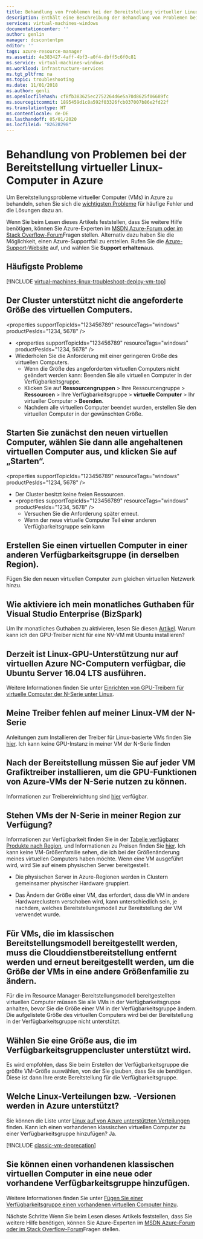 ```yaml
---
title: Behandlung von Problemen bei der Bereitstellung virtueller Linux-Computer in Azure | Microsoft-Dokumentation
description: Enthält eine Beschreibung der Behandlung von Problemen bei der Bereitstellung virtueller Linux-Computer mit dem Azure Resource Manager-Bereitstellungsmodell.
services: virtual-machines-windows
documentationcenter: ''
author: genlin
manager: dcscontentpm
editor: ''
tags: azure-resource-manager
ms.assetid: 4e383427-4aff-4bf3-a0f4-dbff5c6f0c81
ms.service: virtual-machines-windows
ms.workload: infrastructure-services
ms.tgt_pltfrm: na
ms.topic: troubleshooting
ms.date: 11/01/2018
ms.author: genli
ms.openlocfilehash: cf8fb383625ec2752264d6e5a70d8625f06689fc
ms.sourcegitcommit: 1895459d1c8a592f03326fcb037007b86e2fd22f
ms.translationtype: HT
ms.contentlocale: de-DE
ms.lasthandoff: 05/01/2020
ms.locfileid: "82628298"
---
```

# <a name="troubleshoot-deploying-linux-virtual-machine-issues-in-azure"></a>Behandlung von Problemen bei der Bereitstellung virtueller Linux-Computer in Azure

Um Bereitstellungsprobleme virtueller Computer (VMs) in Azure zu behandeln, sehen Sie sich die [wichtigsten Probleme](#top-issues) für häufige Fehler und die Lösungen dazu an.

Wenn Sie beim Lesen dieses Artikels feststellen, dass Sie weitere Hilfe benötigen, können Sie Azure-Experten im [MSDN Azure-Forum oder im Stack Overflow-Forum](https://azure.microsoft.com/support/forums/)Fragen stellen. Alternativ dazu haben Sie die Möglichkeit, einen Azure-Supportfall zu erstellen. Rufen Sie die [Azure-Support-Website](https://azure.microsoft.com/support/options/) auf, und wählen Sie **Support erhalten**aus.

## <a name="top-issues"></a>Häufigste Probleme
[!INCLUDE [virtual-machines-linux-troubleshoot-deploy-vm-top](../../../includes/virtual-machines-linux-troubleshoot-deploy-vm-top.md)]

## <a name="the-cluster-cannot-support-the-requested-vm-size"></a>Der Cluster unterstützt nicht die angeforderte Größe des virtuellen Computers.
\<properties
supportTopicIds="123456789"
resourceTags="windows"
productPesIds="1234, 5678"
/>
- \<properties supportTopicIds="123456789" resourceTags="windows" productPesIds="1234, 5678" />
- Wiederholen Sie die Anforderung mit einer geringeren Größe des virtuellen Computers.
    - Wenn die Größe des angeforderten virtuellen Computers nicht geändert werden kann: Beenden Sie alle virtuellen Computer in der Verfügbarkeitsgruppe.
    - Klicken Sie auf **Ressourcengruppen** > Ihre Ressourcengruppe > **Ressourcen** > Ihre Verfügbarkeitsgruppe > **virtuelle Computer** > Ihr virtueller Computer > **Beenden**.
    - Nachdem alle virtuellen Computer beendet wurden, erstellen Sie den virtuellen Computer in der gewünschten Größe.


## <a name="the-cluster-does-not-have-free-resources"></a>Starten Sie zunächst den neuen virtuellen Computer, wählen Sie dann alle angehaltenen virtuellen Computer aus, und klicken Sie auf „Starten“.
\<properties
supportTopicIds="123456789"
resourceTags="windows"
productPesIds="1234, 5678"
/>
- Der Cluster besitzt keine freien Ressourcen.
- \<properties supportTopicIds="123456789" resourceTags="windows" productPesIds="1234, 5678" />
    - Versuchen Sie die Anforderung später erneut.
    - Wenn der neue virtuelle Computer Teil einer anderen Verfügbarkeitsgruppe sein kann

## <a name="how-do-i-activate-my-monthly-credit-for-visual-studio-enterprise-bizspark"></a>Erstellen Sie einen virtuellen Computer in einer anderen Verfügbarkeitsgruppe (in derselben Region).

Fügen Sie den neuen virtuellen Computer zum gleichen virtuellen Netzwerk hinzu.

## <a name="why-can-i-not-install-the-gpu-driver-for-an-ubuntu-nv-vm"></a>Wie aktiviere ich mein monatliches Guthaben für Visual Studio Enterprise (BizSpark)

Um Ihr monatliches Guthaben zu aktivieren, lesen Sie diesen [Artikel](https://azure.microsoft.com/offers/ms-azr-0064p/). Warum kann ich den GPU-Treiber nicht für eine NV-VM mit Ubuntu installieren?

## <a name="my-drivers-are-missing-for-my-linux-n-series-vm"></a>Derzeit ist Linux-GPU-Unterstützung nur auf virtuellen Azure NC-Computern verfügbar, die Ubuntu Server 16.04 LTS ausführen.

Weitere Informationen finden Sie unter [Einrichten von GPU-Treibern für virtuelle Computer der N-Serie unter Linux](../linux/n-series-driver-setup.md).

## <a name="i-cant-find-a-gpu-instance-within-my-n-series-vm"></a>Meine Treiber fehlen auf meiner Linux-VM der N-Serie

Anleitungen zum Installieren der Treiber für Linux-basierte VMs finden Sie [hier](../sizes-gpu.md#supported-operating-systems-and-drivers). Ich kann keine GPU-Instanz in meiner VM der N-Serie finden

## <a name="are-n-series-vms-available-in-my-region"></a>Nach der Bereitstellung müssen Sie auf jeder VM Grafiktreiber installieren, um die GPU-Funktionen von Azure-VMs der N-Serie nutzen zu können.

Informationen zur Treibereinrichtung sind [hier](../sizes-gpu.md#supported-operating-systems-and-drivers) verfügbar.

## <a name="i-am-not-able-to-see-vm-size-family-that-i-want-when-resizing-my-vm"></a>Stehen VMs der N-Serie in meiner Region zur Verfügung?

Informationen zur Verfügbarkeit finden Sie in der [Tabelle verfügbarer Produkte nach Region](https://azure.microsoft.com/regions/services), und Informationen zu Preisen finden Sie [hier](https://azure.microsoft.com/pricing/details/virtual-machines/series/#n-series). Ich kann keine VM-Größenfamilie sehen, die ich bei der Größenänderung meines virtuellen Computers haben möchte. Wenn eine VM ausgeführt wird, wird Sie auf einem physischen Server bereitgestellt.

- Die physischen Server in Azure-Regionen werden in Clustern gemeinsamer physischer Hardware gruppiert.

- Das Ändern der Größe einer VM, das erfordert, dass die VM in andere Hardwareclustern verschoben wird, kann unterschiedlich sein, je nachdem, welches Bereitstellungsmodell zur Bereitstellung der VM verwendet wurde.

## <a name="the-listed-vm-size-is-not-supported-while-deploying-in-availability-set"></a>Für VMs, die im klassischen Bereitstellungsmodell bereitgestellt werden, muss die Clouddienstbereitstellung entfernt werden und erneut bereitgestellt werden, um die Größe der VMs in eine andere Größenfamilie zu ändern.

Für die im Resource Manager-Bereitstellungsmodell bereitgestellten virtuellen Computer müssen Sie alle VMs in der Verfügbarkeitsgruppe anhalten, bevor Sie die Größe einer VM in der Verfügbarkeitsgruppe ändern. Die aufgelistete Größe des virtuellen Computers wird bei der Bereitstellung in der Verfügbarkeitsgruppe nicht unterstützt.

## <a name="what-linux-distributionsversions-are-supported-on-azure"></a>Wählen Sie eine Größe aus, die im Verfügbarkeitsgruppencluster unterstützt wird.

Es wird empfohlen, dass Sie beim Erstellen der Verfügbarkeitsgruppe die größte VM-Größe auswählen, von der Sie glauben, dass Sie sie benötigen. Diese ist dann Ihre erste Bereitstellung für die Verfügbarkeitsgruppe.

## <a name="can-i-add-an-existing-classic-vm-to-an-availability-set"></a>Welche Linux-Verteilungen bzw. -Versionen werden in Azure unterstützt?

Sie können die Liste unter [Linux auf von Azure unterstützten Verteilungen](../linux/endorsed-distros.md) finden. Kann ich einen vorhandenen klassischen virtuellen Computer zu einer Verfügbarkeitsgruppe hinzufügen? Ja.

[!INCLUDE [classic-vm-deprecation](../../../includes/classic-vm-deprecation.md)]

## <a name="next-steps"></a>Sie können einen vorhandenen klassischen virtuellen Computer in eine neue oder vorhandene Verfügbarkeitsgruppe hinzufügen.
Weitere Informationen finden Sie unter [Fügen Sie einer Verfügbarkeitsgruppe einen vorhandenen virtuellen Computer hinzu](/previous-versions/azure/virtual-machines/windows/classic/configure-availability-classic#addmachine).

Nächste Schritte Wenn Sie beim Lesen dieses Artikels feststellen, dass Sie weitere Hilfe benötigen, können Sie Azure-Experten im [MSDN Azure-Forum oder im Stack Overflow-Forum](https://azure.microsoft.com/support/forums/)Fragen stellen.
